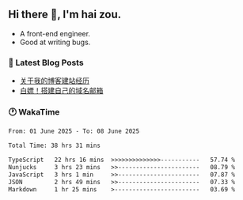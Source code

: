 ## Hi there 👋, I'm hai zou.

- A front-end engineer.
- Good at writing bugs.

### 📖 Latest Blog Posts
<!-- BLOG-POST-LIST:START -->
- [关于我的博客建站经历](https://www.izou.top/2025/01/blog-site-build/)
- [白嫖！搭建自己的域名邮箱](https://www.izou.top/2025/01/domain-mail/)
<!-- BLOG-POST-LIST:END -->

### 🕐 WakaTime
<!--START_SECTION:waka-->

```txt
From: 01 June 2025 - To: 08 June 2025

Total Time: 38 hrs 31 mins

TypeScript   22 hrs 16 mins  >>>>>>>>>>>>>>-----------   57.74 %
Nunjucks     3 hrs 23 mins   >>-----------------------   08.79 %
JavaScript   3 hrs 1 min     >>-----------------------   07.87 %
JSON         2 hrs 49 mins   >>-----------------------   07.33 %
Markdown     1 hr 25 mins    >------------------------   03.69 %
```

<!--END_SECTION:waka-->
